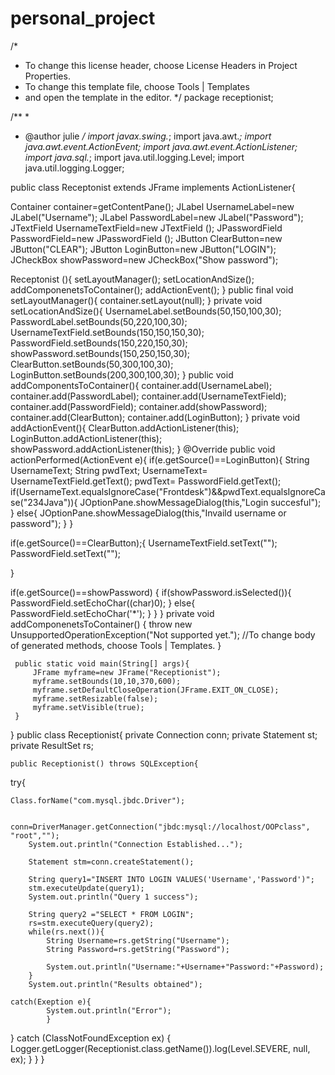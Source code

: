 # personal_project
/*
 * To change this license header, choose License Headers in Project Properties.
 * To change this template file, choose Tools | Templates
 * and open the template in the editor.
 */
package receptionist;

/**
 *
 * @author julie
 */
import javax.swing.*;
import java.awt.*;
import java.awt.event.ActionEvent;
import java.awt.event.ActionListener;
import java.sql.*;
import java.util.logging.Level;
import java.util.logging.Logger;

public  class Receptonist extends JFrame implements ActionListener{
    
 Container container=getContentPane();
 JLabel UsernameLabel=new JLabel("Username");
 JLabel PasswordLabel=new JLabel("Password");
 JTextField UsernameTextField=new JTextField ();
 JPasswordField PasswordField=new JPasswordField ();
 JButton ClearButton=new JButton("CLEAR");
 JButton LoginButton=new JButton("LOGIN");
 JCheckBox showPassword=new JCheckBox("Show password");
 
 Receptonist (){
     setLayoutManager();
     setLocationAndSize();
     addComponenetsToContainer();
     addActionEvent();
 }
 public final void setLayoutManager(){
     container.setLayout(null);
 }
 private void setLocationAndSize(){
     UsernameLabel.setBounds(50,150,100,30);
     PasswordLabel.setBounds(50,220,100,30);
     UsernameTextField.setBounds(150,150,150,30);
     PasswordField.setBounds(150,220,150,30);
     showPassword.setBounds(150,250,150,30);
     ClearButton.setBounds(50,300,100,30);
     LoginButton.setBounds(200,300,100,30); 
 }
 public void addComponentsToContainer(){
     container.add(UsernameLabel);
     container.add(PasswordLabel);
     container.add(UsernameTextField);
     container.add(PasswordField);
     container.add(showPassword);
     container.add(ClearButton);
     container.add(LoginButton);
 }
 private void addActionEvent(){
     ClearButton.addActionListener(this);
     LoginButton.addActionListener(this);
     showPassword.addActionListener(this);
 }
 @Override
 public void actionPerformed(ActionEvent e){
     if(e.getSource()==LoginButton){
         String UsernameText;
         String pwdText;
         UsernameText= UsernameTextField.getText();
         pwdText= PasswordField.getText();
         if(UsernameText.equalsIgnoreCase("Frontdesk")&&pwdText.equalsIgnoreCase("234Java")){
           JOptionPane.showMessageDialog(this,"Login succesful");  
         }
         else{
         JOptionPane.showMessageDialog(this,"Invaild username or password"); 
     }
     }
 
 
   if(e.getSource()==ClearButton);{
       UsernameTextField.setText("");
       PasswordField.setText("");
     
 }

   if(e.getSource()==showPassword)
   {
       if(showPassword.isSelected()){
           PasswordField.setEchoChar((char)0);
       }
       else{
           PasswordField.setEchoChar('*');
       }
   }
   }
    private void addComponenetsToContainer() {
        throw new UnsupportedOperationException("Not supported yet."); //To change body of generated methods, choose Tools | Templates.
    }
    
     public static void main(String[] args){
         JFrame myframe=new JFrame("Receptionist");
         myframe.setBounds(10,10,370,600);
         myframe.setDefaultCloseOperation(JFrame.EXIT_ON_CLOSE);
         myframe.setResizable(false);
         myframe.setVisible(true);
     }
 }
public class Receptionist{
    private Connection conn;
    private Statement st;
    private ResultSet rs;
    
    public Receptionist() throws SQLException{
        
 try{
     
    Class.forName("com.mysql.jbdc.Driver");
            
           conn=DriverManager.getConnection("jbdc:mysql://localhost/OOPclass", "root","");
        System.out.println("Connection Established...");
        
        Statement stm=conn.createStatement();
        
        String query1="INSERT INTO LOGIN VALUES('Username','Password')";
        stm.executeUpdate(query1);
        System.out.println("Query 1 success");
        
        String query2 ="SELECT * FROM LOGIN";
        rs=stm.executeQuery(query2);
        while(rs.next()){
            String Username=rs.getString("Username");
            String Password=rs.getString("Password");
            
            System.out.println("Username:"+Username+"Password:"+Password);
        }
        System.out.println("Results obtained");
        
    catch(Exeption e){
            System.out.println("Error");
            }
}       catch (ClassNotFoundException ex) {
            Logger.getLogger(Receptionist.class.getName()).log(Level.SEVERE, null, ex);
        }
}
}
